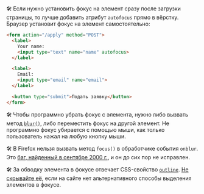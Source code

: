 🛠 Если нужно установить фокус на элемент сразу после загрузки страницы, то лучше добавить атрибут `autofocus` прямо в вёрстку. Браузер установит фокус на элемент самостоятельно:

```html
<form action="/apply" method="POST">
  <label>
    Your name:
    <input type="text" name="name" autofocus>
  </label>

  <label>
    Email:
    <input type="email" name="email">
  </label>

  <button type="submit">Подать заявку</button>
</form>
```

🛠 Чтобы программно убрать фокус с элемента, нужно либо вызвать метод [`blur()`](/js/element-blur), либо переместить фокус на другой элемент. Не программно фокус убирается с помощью мыши, как только пользователь нажал на любую кнопку мыши.

🛠 В Firefox нельзя вызвать метод `focus()` в обработчике события `onblur`. Это [баг, найденный в сентябре 2000 г.](https://bugzilla.mozilla.org/show_bug.cgi?id=53579), и он до сих пор не исправлен.

🛠 За обводку элемента в фокусе отвечает CSS-свойство [`outline`](/css/outline). [Не скрывайте её](http://web.archive.org/web/20210415080442/http://outlinenone.com/), если на сайте нет альтернативного способы выделения элементов в фокусе.
